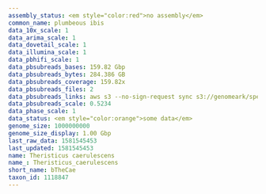 ```yaml
---
assembly_status: <em style="color:red">no assembly</em>
common_name: plumbeous ibis
data_10x_scale: 1
data_arima_scale: 1
data_dovetail_scale: 1
data_illumina_scale: 1
data_pbhifi_scale: 1
data_pbsubreads_bases: 159.82 Gbp
data_pbsubreads_bytes: 284.386 GB
data_pbsubreads_coverage: 159.82x
data_pbsubreads_files: 2
data_pbsubreads_links: aws s3 --no-sign-request sync s3://genomeark/species/Theristicus_caerulescens/bTheCae1/genomic_data/pacbio/ . --exclude "*ccs.bam*"<br>
data_pbsubreads_scale: 0.5234
data_phase_scale: 1
data_status: <em style="color:orange">some data</em>
genome_size: 1000000000
genome_size_display: 1.00 Gbp
last_raw_data: 1581545453
last_updated: 1581545453
name: Theristicus caerulescens
name_: Theristicus_caerulescens
short_name: bTheCae
taxon_id: 1118847
---
```

